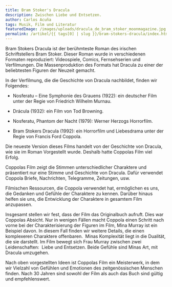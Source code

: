 ```yaml
---
title: Bram Stoker's Dracula
description: Zwischen Liebe und Entsetzen.
author: Carlos Acuña
tags: Musik, Film und Literatur
featuredImage: /images/uploads/dracula_de_bram_stoker_moonmagazine.jpg
permalink: /artikel/{{ tags[0] | slug }}/bram-stokers-dracula/index.html
---
```


Bram Stokers Dracula ist der berühmteste Roman des irischen Schriftstellers Bram Stoker. Dieser Roman wurde in verschiedenen Formaten reproduziert: Videospiele, Comics, Fernsehserien und Verfilmungen. Die Massenproduktion des Formats hat Dracula zu einer der beliebtesten Figuren der Neuzeit gemacht.

In der Verfilmung, die die Geschichte von Dracula nachbildet, finden wir Folgendes:

- Nosferatu – Eine Symphonie des Grauens (1922): ein deutscher Film unter der Regie von Friedrich Wilhelm Murnau.

- Drácula (1932): ein Film von Tod Browning.

- Nosferatu, Phantom der Nacht (1979): Werner Herzogs Horrorfilm.

- Bram Stokers Dracula (1992): ein Horrorfilm und Liebesdrama unter der Regie von Francis Ford Coppola.

Die neueste Version dieses Films handelt von der Geschichte von Dracula, wie sie im Roman Vorgestellt wurde. Deshalb hatte Coppolas Film viel Erfolg.

Coppolas Film zeigt die Stimmen unterschiedlicher Charaktere und präsentiert nur eine Stimme und Geschichte von Dracula. Dafür verwendet Coppola Briefe, Nachrichten, Telegramme, Zeitungen, usw.

Filmischen Ressourcen, die Coppola verwendet hat, ermöglichen es uns, die Gedanken und Gefühle der Charaktere zu kennen. Darüber hinaus helfen sie uns, die Entwicklung der Charaktere in gesamtem Film anzupassen.

Insgesamt stellen wir fest, dass der Film das Originalbuch aufruft. Dies war Coppolas Absicht. Nur in wenigen Fällen macht Coppola einen Schritt nach vorne bei der Charakterisierung der Figuren im Film, Mina Murray ist ein Beispiel davon. In diesem Fall finden wir weitere Details, die einen komplexeren Charaktere offenbaren.  Minas Komplexität liegt in die Dualität, die sie darstellt. Im Film bewegt sich Frau Murray zwischen zwei Leidenschaften:  Liebe und Entsetzen. Beide Gefühle sind Minas Art, mit Dracula umzugehen.

Nach oben vorgestellten Ideen ist Coppolas Film ein Meisterwerk, in dem wir Vielzahl von Gefühlen und Emotionen des zeitgenössischen Menschen finden. Nach 30 Jahren sind sowohl der Film als auch das Buch sind gültig und empfehlenswert.
